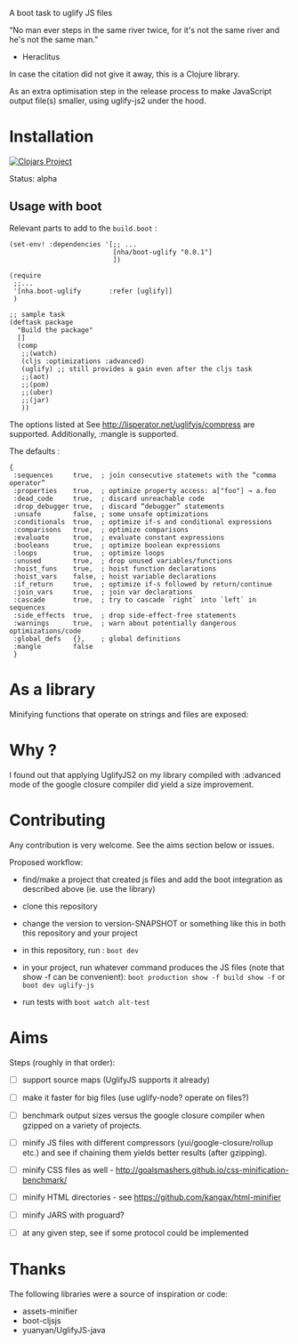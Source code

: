 A boot task to uglify JS files

“No man ever steps in the same river twice, for it's not the same river and he's not the same man.”
- Heraclitus

In case the citation did not give it away, this is a Clojure library.

As an extra optimisation step in the release process to make JavaScript output file(s) smaller, using uglify-js2 under the hood.

# Installation

[![Clojars Project](https://img.shields.io/clojars/v/nha/boot-uglify.svg)](https://clojars.org/nha/boot-uglify)

Status: alpha

## Usage with boot

Relevant parts to add to the `build.boot` :


```
(set-env! :dependencies '[;; ...
                          [nha/boot-uglify "0.0.1"]
                          ])

(require
 ;;...
 '[nha.boot-uglify       :refer [uglify]]
 )

;; sample task
(deftask package
  "Build the package"
  []
  (comp
   ;;(watch)
   (cljs :optimizations :advanced)
   (uglify) ;; still provides a gain even after the cljs task
   ;;(aot)
   ;;(pom)
   ;;(uber)
   ;;(jar)
   ))

```

The options listed at See http://lisperator.net/uglifyjs/compress are supported.
Additionally, :mangle is supported.

The defaults :

```
{
 :sequences     true,  ; join consecutive statemets with the “comma operator”
 :properties    true,  ; optimize property access: a["foo"] → a.foo
 :dead_code     true,  ; discard unreachable code
 :drop_debugger true,  ; discard “debugger” statements
 :unsafe        false, ; some unsafe optimizations
 :conditionals  true,  ; optimize if-s and conditional expressions
 :comparisons   true,  ; optimize comparisons
 :evaluate      true,  ; evaluate constant expressions
 :booleans      true,  ; optimize boolean expressions
 :loops         true,  ; optimize loops
 :unused        true,  ; drop unused variables/functions
 :hoist_funs    true,  ; hoist function declarations
 :hoist_vars    false, ; hoist variable declarations
 :if_return     true,  ; optimize if-s followed by return/continue
 :join_vars     true,  ; join var declarations
 :cascade       true,  ; try to cascade `right` into `left` in sequences
 :side_effects  true,  ; drop side-effect-free statements
 :warnings      true,  ; warn about potentially dangerous optimizations/code
 :global_defs   {},    ; global definitions
 :mangle        false
 }
```


# As a library

Minifying functions that operate on strings and files are exposed:

# Why ?

I found out that applying UglifyJS2 on my library compiled with :advanced mode of the google closure compiler did yield a size improvement.



# Contributing

Any contribution is very welcome. See the aims section below or issues.

Proposed workflow:
- find/make a project that created js files and add the boot integration as described above (ie. use the library)
- clone this repository
- change the version to version-SNAPSHOT or something like this in both this repository and your project
- in this repository, run : `boot dev`
- in your project, run whatever command produces the JS files (note that show -f can be convenient): `boot production show -f build show -f` or `boot dev uglify-js`

- run tests with `boot watch alt-test`

# Aims

Steps (roughly in that order):

- [ ] support source maps (UglifyJS supports it already)
- [ ] make it faster for big files (use uglify-node? operate on files?)
- [ ] benchmark output sizes versus the google closure compiler when gzipped on a variety of projects.
- [ ] minify JS files with different compressors (yui/google-closure/rollup etc.) and see if chaining them yields better results (after gzipping).
- [ ] minify CSS files as well - http://goalsmashers.github.io/css-minification-benchmark/
- [ ] minify HTML directories - see https://github.com/kangax/html-minifier
- [ ] minify JARS with proguard?
- [ ] at any given step, see if some protocol could be implemented


# Thanks

The following libraries were a source of inspiration or code:

- assets-minifier
- boot-cljsjs
- yuanyan/UglifyJS-java
